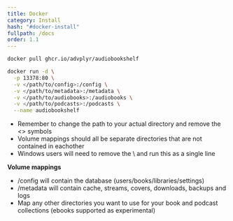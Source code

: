 ```yaml
---
title: Docker
category: Install
hash: "#docker-install"
fullpath: /docs
order: 1.1
---
```


```bash
docker pull ghcr.io/advplyr/audiobookshelf

docker run -d \
  -p 13378:80 \
  -v </path/to/config>:/config \
  -v </path/to/metadata>:/metadata \
  -v </path/to/audiobooks>:/audiobooks \
  -v </path/to/podcasts>:/podcasts \
  --name audiobookshelf
```

<div class=warn>
<ul>
<li>Remember to change the path to your actual directory and remove the <> symbols</li>
<li>Volume mappings should all be separate directories that are not contained in eachother</li>
<li>Windows users will need to remove the \ and run this as a single line</li>
</ul>
</div>

**Volume mappings**
- /config will contain the database (users/books/libraries/settings)
- /metadata will contain cache, streams, covers, downloads, backups and logs
- Map any other directories you want to use for your book and podcast collections (ebooks supported as experimental)

